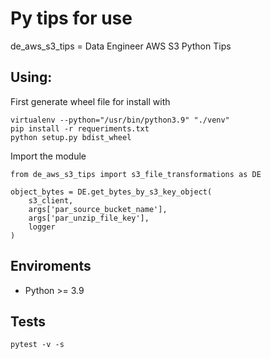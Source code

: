 # Py tips for use
de_aws_s3_tips = Data Engineer AWS S3 Python Tips
## Using:

First generate wheel file for install with
```
virtualenv --python="/usr/bin/python3.9" "./venv"
pip install -r requeriments.txt
python setup.py bdist_wheel
```

Import the module
```
from de_aws_s3_tips import s3_file_transformations as DE

object_bytes = DE.get_bytes_by_s3_key_object(
    s3_client,
    args['par_source_bucket_name'], 
    args['par_unzip_file_key'],
    logger
)
```

## Enviroments

* Python >= 3.9

## Tests

```
pytest -v -s
```
